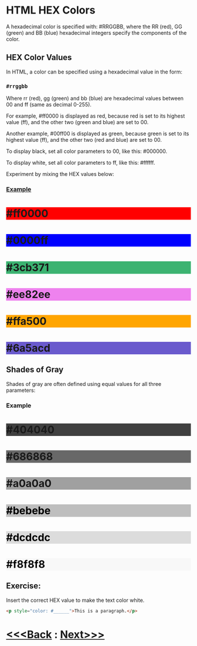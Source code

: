 # HTML HEX Colors
A hexadecimal color is specified with: #RRGGBB, where the RR (red), GG (green) and BB (blue) hexadecimal integers specify the components of the color.

## HEX Color Values
In HTML, a color can be specified using a hexadecimal value in the form:

### `#rrggbb`
Where rr (red), gg (green) and bb (blue) are hexadecimal values between 00 and ff (same as decimal 0-255).

For example, #ff0000 is displayed as red, because red is set to its highest value (ff), and the other two (green and blue) are set to 00.

Another example, #00ff00 is displayed as green, because green is set to its highest value (ff), and the other two (red and blue) are set to 00.

To display black, set all color parameters to 00, like this: #000000.

To display white, set all color parameters to ff, like this: #ffffff.

Experiment by mixing the HEX values below:

### [Example](changeHEXvalue.html)
<h1 style="background-color:#ff0000;">#ff0000</h1>
<h1 style="background-color:#0000ff;">#0000ff</h1>
<h1 style="background-color:#3cb371;">#3cb371</h1>
<h1 style="background-color:#ee82ee;">#ee82ee</h1>
<h1 style="background-color:#ffa500;">#ffa500</h1>
<h1 style="background-color:#6a5acd;">#6a5acd</h1>

## Shades of Gray
Shades of gray are often defined using equal values for all three parameters:

### Example

<h1 style="background-color:#404040;">#404040</h1>
<h1 style="background-color:#686868;">#686868</h1>
<h1 style="background-color:#a0a0a0;">#a0a0a0</h1>
<h1 style="background-color:#bebebe; color:black">#bebebe</h1>
<h1 style="background-color:#dcdcdc; color:black">#dcdcdc</h1>
<h1 style="background-color:#f8f8f8; color:black">#f8f8f8</h1>

## Exercise:
Insert the correct HEX value to make the text color white.
```html
<p style="color: #______">This is a paragraph.</p>
```


# [<<<Back](./02_RGB_and_RGBA.md) : [Next>>>](./04_HSL_and_HSLA.md)
